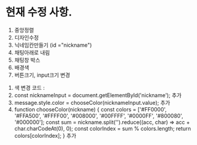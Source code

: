 <h1>현재 수정 사항.</h1>
<ol>
  <li>중앙정렬
  <li>디자인수정
  <li>닉네임칸만들기 (id ="nickname")
  <li>채팅아래로 내림
  <li>채팅창 박스
  <li>배경색
  <li>버튼크기, input크기 변경


</ol>

<ol>
  <li> 색 변경 코드 : 
  <li> const nicknameInput = document.getElementById('nickname'); 추가
  <li> message.style.color = chooseColor(nicknameInput.value); 추가
  <li> function chooseColor(nickname) {
            const colors = ['#FF0000', '#FFA500', '#FFFF00', '#008000', '#00FFFF', '#0000FF', '#800080', '#000000'];
            const sum = nickname.split('').reduce((acc, char) => acc + char.charCodeAt(0), 0);
            const colorIndex = sum % colors.length;
            return colors[colorIndex];
        } 추가
</ol>
